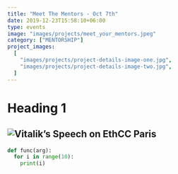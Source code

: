 ```yaml
---
title: "Meet The Mentors - Oct 7th"
date: 2019-12-23T15:58:10+06:00
type: events
image: "images/projects/meet_your_mentors.jpeg"
category: ["MENTORSHIP"]
project_images:
  [
    "images/projects/project-details-image-one.jpg",
    "images/projects/project-details-image-two.jpg",
  ]
---
```


# Heading 1
## ![Vitalik&rsquo;s Speech on EthCC Paris](https://tokeninsight.com/cdn-cgi/image/width=750,fit=cover,quality=85/https://s2.tokeninsight.com/static/research/img202207270534478f620a99-6436-43d8-9f09-8e8f83182a83.jpg)

```python
def func(arg):
  for i in range(10):
    print(i)
```

